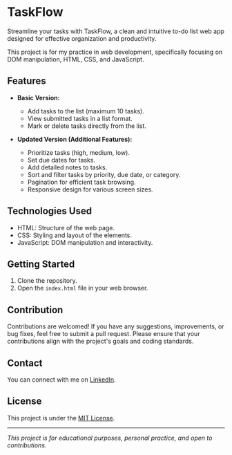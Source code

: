 # TaskFlow

Streamline your tasks with TaskFlow, a clean and intuitive to-do list web app designed for effective organization and productivity.

This project is for my practice in web development, specifically focusing on DOM manipulation, HTML, CSS, and JavaScript.

## Features

- **Basic Version:**
  - Add tasks to the list (maximum 10 tasks).
  - View submitted tasks in a list format.
  - Mark or delete tasks directly from the list.
  
- **Updated Version (Additional Features):**
  - Prioritize tasks (high, medium, low).
  - Set due dates for tasks.
  - Add detailed notes to tasks.
  - Sort and filter tasks by priority, due date, or category.
  - Pagination for efficient task browsing.
  - Responsive design for various screen sizes.

## Technologies Used

- HTML: Structure of the web page.
- CSS: Styling and layout of the elements.
- JavaScript: DOM manipulation and interactivity.

## Getting Started

1. Clone the repository.
2. Open the `index.html` file in your web browser.

## Contribution

Contributions are welcomed! If you have any suggestions, improvements, or bug fixes, feel free to submit a pull request. Please ensure that your contributions align with the project's goals and coding standards.

## Contact

You can connect with me on [LinkedIn](https://www.linkedin.com/in/al%C3%ACzain/).

## License

This project is under the [MIT License](LICENSE).

---

*This project is for educational purposes, personal practice, and open to contributions.*

